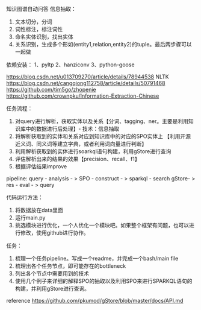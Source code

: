 
知识图谱自动问答
信息抽取：
1. 文本切分，分词
2. 词性标注，标注词性
3. 命名实体识别，找出实体
4. 关系识别，生成多个形如(entity1,relation,entity2)的tuple。最后两步骤可以一起做


依赖安装：
1、pyltp
2、hanziconv
3、python-goose


https://blog.csdn.net/u013709270/article/details/78944538
NLTK
https://blog.csdn.net/cangqiong112758/article/details/50791468
https://github.com/tim5go/zhopenie
https://github.com/crownpku/Information-Extraction-Chinese

任务流程：
1. 对query进行解析，获取实体以及关系【分词、tagging、ner。主要是利用知识库中的数据进行后处理】- 技术：信息抽取
2. 将解析获取到的实体和关系对应到知识库中的对应的SPO实体上 【利用开源近义词、同义词等建立字典，或者利用词向量进行判断】
3. 利用解析获取到的实体进行soarkql语句构建，利用gStore进行查询
4. 评估解析出来的结果的效果【precision、recall、f1】
5. 根据评估结果improve

pipeline: query - analysis - > SPO - construct - > sparkql - search gStore- > res - eval - > query 

代码运行方法：
1. 将数据放在data里面
2. 运行main.py 
3. 挑选模块进行优化，一个人优化一个模块吧。如果整个框架有问题，也可以进行修改，使用github进行协作。

任务：
1. 梳理一个任务pipeline。写成一个readme，并完成一个bash/main file
2. 梳理出各个任务节点，即可能存在的bottleneck
3. 列出各个节点中需要用到的技术
4. 使用几个例子来详细的解释SPO的抽取以及利用SPO来进行SPARKQL语句的构建，并利用gStore进行查询。


reference
https://github.com/pkumod/gStore/blob/master/docs/API.md
